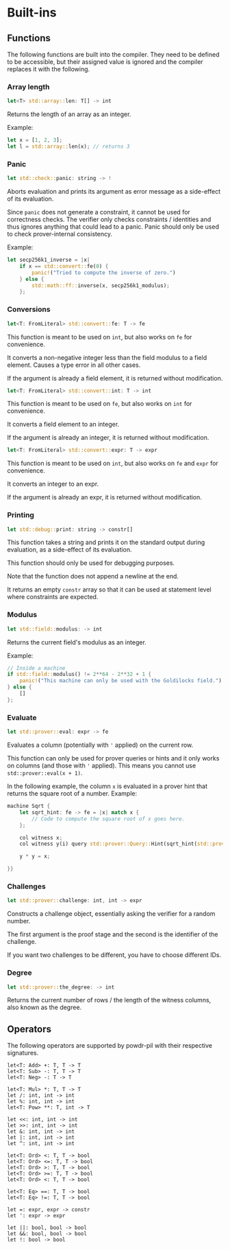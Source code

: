 # Built-ins

## Functions

The following functions are built into the compiler.
They need to be defined to be accessible, but their assigned value is ignored and the compiler replaces it with the following.

### Array length

```rust
let<T> std::array::len: T[] -> int
```

Returns the length of an array as an integer.

Example:
```rust
let x = [1, 2, 3];
let l = std::array::len(x); // returns 3
```

### Panic

```rust
let std::check::panic: string -> !
```

Aborts evaluation and prints its argument as error message as a
side-effect of its evaluation.

Since `panic` does not generate a constraint, it cannot be used
for correctness checks. The verifier only checks constraints / identities and
thus ignores anything that could lead to a panic. Panic should only
be used to check prover-internal consistency.

Example:
```rust
let secp256k1_inverse = |x|
    if x == std::convert::fe(0) {
        panic!("Tried to compute the inverse of zero.")
    } else {
        std::math::ff::inverse(x, secp256k1_modulus);
    };
```

### Conversions

```rust
let<T: FromLiteral> std::convert::fe: T -> fe
```

This function is meant to be used on `int`, but also works on `fe` for convenience.

It converts a non-negative integer less than the field modulus to a field element.
Causes a type error in all other cases.

If the argument is already a field element, it is returned without modification.

```rust
let<T: FromLiteral> std::convert::int: T -> int
```

This function is meant to be used on `fe`, but also works on `int` for convenience.

It converts a field element to an integer.

If the argument is already an integer, it is returned without modification.

```rust
let<T: FromLiteral> std::convert::expr: T -> expr
```

This function is meant to be used on `int`, but also works on `fe` and `expr` for convenience.

It converts an integer to an expr.

If the argument is already an expr, it is returned without modification.

### Printing

```rust
let std::debug::print: string -> constr[]
```

This function takes a string and prints it on the standard output during evaluation, as a side-effect of its evaluation.

This function should only be used for debugging purposes.

Note that the function does not append a newline at the end.

It returns an empty `constr` array so that it can be used at statement level where
constraints are expected.

### Modulus

```rust
let std::field::modulus: -> int
```

Returns the current field's modulus as an integer.

Example:
```rust
// Inside a machine
if std::field::modulus() != 2**64 - 2**32 + 1 {
    panic!("This machine can only be used with the Goldilocks field.")
} else {
    []
};
```

### Evaluate

```rust
let std::prover::eval: expr -> fe
```

Evaluates a column (potentially with `'` applied) on the current row.

This function can only be used for prover queries or hints and it only
works on columns (and those with `'` applied). This means you cannot use
`std::prover::eval(x + 1)`.

In the following example, the column `x` is evaluated in a prover
hint that returns the square root of a number.
Example:
```rust
machine Sqrt {
    let sqrt_hint: fe -> fe = |x| match x {
        // Code to compute the square root of x goes here.
    };

    col witness x;
    col witness y(i) query std::prover::Query::Hint(sqrt_hint(std::prover::eval(x)));

    y * y = x;

}}
```


### Challenges

```rust
let std::prover::challenge: int, int -> expr
```

Constructs a challenge object, essentially asking the verifier for a random number.

The first argument is the proof stage and the second is the identifier of the challenge.

If you want two challenges to be different, you have to choose different IDs.


### Degree

```rust
let std::prover::the_degree: -> int
```

Returns the current number of rows / the length of the witness columns, also
known as the degree.


## Operators

The following operators are supported by powdr-pil with their respective signatures.

```
let<T: Add> +: T, T -> T
let<T: Sub> -: T, T -> T
let<T: Neg> -: T -> T

let<T: Mul> *: T, T -> T
let /: int, int -> int
let %: int, int -> int
let<T: Pow> **: T, int -> T

let <<: int, int -> int
let >>: int, int -> int
let &: int, int -> int
let |: int, int -> int
let ^: int, int -> int

let<T: Ord> <: T, T -> bool
let<T: Ord> <=: T, T -> bool
let<T: Ord> >: T, T -> bool
let<T: Ord> >=: T, T -> bool
let<T: Ord> <: T, T -> bool

let<T: Eq> ==: T, T -> bool
let<T: Eq> !=: T, T -> bool

let =: expr, expr -> constr
let ': expr -> expr

let ||: bool, bool -> bool
let &&: bool, bool -> bool
let !: bool -> bool
```